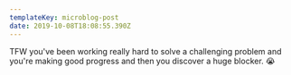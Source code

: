 ```yaml
---
templateKey: microblog-post
date: 2019-10-08T18:08:55.390Z
---
```


TFW you've been working really hard to solve a challenging problem and you're making good progress and then you discover a huge blocker. 😭
